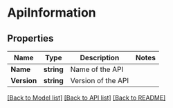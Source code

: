 # ApiInformation

## Properties

Name | Type | Description | Notes
------------ | ------------- | ------------- | -------------
**Name** | **string** | Name of the API | 
**Version** | **string** | Version of the API | 

[[Back to Model list]](../README.md#documentation-for-models) [[Back to API list]](../README.md#documentation-for-api-endpoints) [[Back to README]](../README.md)


